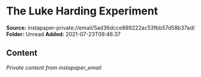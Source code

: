# The Luke Harding Experiment

**Source:** instapaper-private://email/5ad36dcce889222ac53fbb57d58b37ad/
**Folder:** Unread
**Added:** 2021-07-23T09:46:37




## Content
*Private content from instapaper_email*
